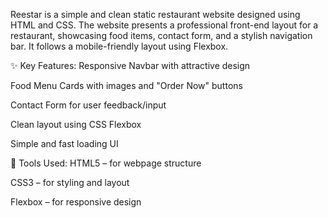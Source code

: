 Reestar is a simple and clean static restaurant website designed using HTML and CSS. The website presents a professional front-end layout for a restaurant, showcasing food items, contact form, and a stylish navigation bar. It follows a mobile-friendly layout using Flexbox.

✨ Key Features:
Responsive Navbar with attractive design

Food Menu Cards with images and "Order Now" buttons

Contact Form for user feedback/input

Clean layout using CSS Flexbox

Simple and fast loading UI

🧰 Tools Used:
HTML5 – for webpage structure

CSS3 – for styling and layout

Flexbox – for responsive design

